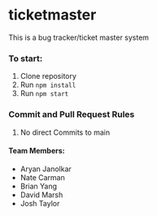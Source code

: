 # ticketmaster
This is a bug tracker/ticket master system

### To start:
1. Clone repository
2. Run `npm install`
3. Run `npm start`
### Commit and Pull Request Rules
1. No direct Commits to main
#### Team Members:
- Aryan Janolkar
- Nate Carman
- Brian Yang
- David Marsh
- Josh Taylor